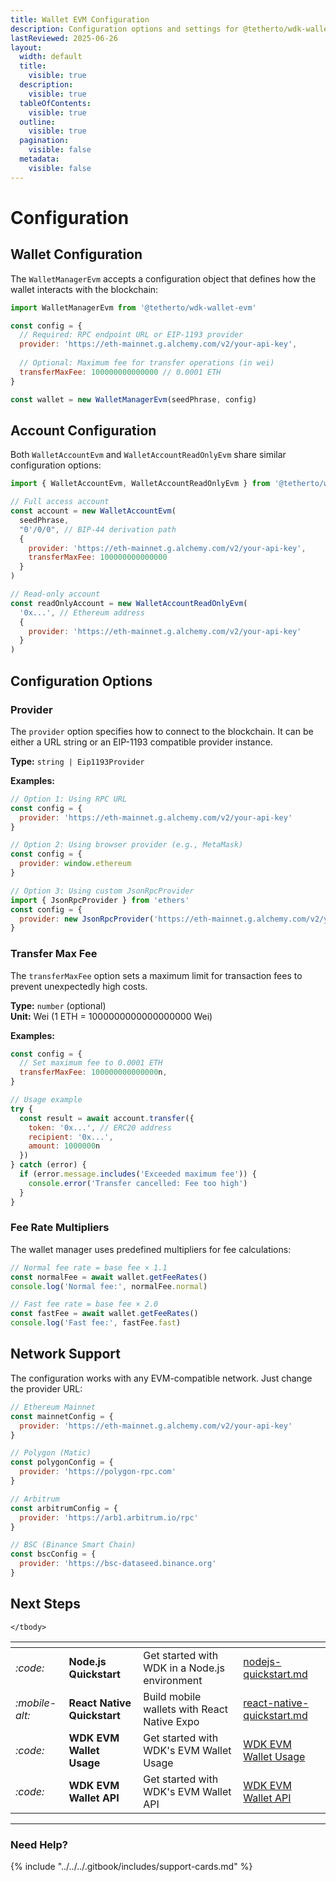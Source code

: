 ```yaml
---
title: Wallet EVM Configuration
description: Configuration options and settings for @tetherto/wdk-wallet-evm
lastReviewed: 2025-06-26
layout:
  width: default
  title:
    visible: true
  description:
    visible: true
  tableOfContents:
    visible: true
  outline:
    visible: true
  pagination:
    visible: false
  metadata:
    visible: false
---
```


# Configuration

## Wallet Configuration

The `WalletManagerEvm` accepts a configuration object that defines how the wallet interacts with the blockchain:

```javascript
import WalletManagerEvm from '@tetherto/wdk-wallet-evm'

const config = {
  // Required: RPC endpoint URL or EIP-1193 provider
  provider: 'https://eth-mainnet.g.alchemy.com/v2/your-api-key',
  
  // Optional: Maximum fee for transfer operations (in wei)
  transferMaxFee: 100000000000000 // 0.0001 ETH
}

const wallet = new WalletManagerEvm(seedPhrase, config)
```

## Account Configuration

Both `WalletAccountEvm` and `WalletAccountReadOnlyEvm` share similar configuration options:

```javascript
import { WalletAccountEvm, WalletAccountReadOnlyEvm } from '@tetherto/wdk-wallet-evm'

// Full access account
const account = new WalletAccountEvm(
  seedPhrase,
  "0'/0/0", // BIP-44 derivation path
  {
    provider: 'https://eth-mainnet.g.alchemy.com/v2/your-api-key',
    transferMaxFee: 100000000000000
  }
)

// Read-only account
const readOnlyAccount = new WalletAccountReadOnlyEvm(
  '0x...', // Ethereum address
  {
    provider: 'https://eth-mainnet.g.alchemy.com/v2/your-api-key'
  }
)
```

## Configuration Options

### Provider

The `provider` option specifies how to connect to the blockchain. It can be either a URL string or an EIP-1193 compatible provider instance.

**Type:** `string | Eip1193Provider`

**Examples:**

```javascript
// Option 1: Using RPC URL
const config = {
  provider: 'https://eth-mainnet.g.alchemy.com/v2/your-api-key'
}

// Option 2: Using browser provider (e.g., MetaMask)
const config = {
  provider: window.ethereum
}

// Option 3: Using custom JsonRpcProvider
import { JsonRpcProvider } from 'ethers'
const config = {
  provider: new JsonRpcProvider('https://eth-mainnet.g.alchemy.com/v2/your-api-key')
}
```

### Transfer Max Fee

The `transferMaxFee` option sets a maximum limit for transaction fees to prevent unexpectedly high costs.

**Type:** `number` (optional)  
**Unit:** Wei (1 ETH = 1000000000000000000 Wei)

**Examples:**

```javascript
const config = {
  // Set maximum fee to 0.0001 ETH
  transferMaxFee: 100000000000000n,
}

// Usage example
try {
  const result = await account.transfer({
    token: '0x...', // ERC20 address
    recipient: '0x...',
    amount: 1000000n
  })
} catch (error) {
  if (error.message.includes('Exceeded maximum fee')) {
    console.error('Transfer cancelled: Fee too high')
  }
}
```

### Fee Rate Multipliers

The wallet manager uses predefined multipliers for fee calculations:

```javascript
// Normal fee rate = base fee × 1.1
const normalFee = await wallet.getFeeRates()
console.log('Normal fee:', normalFee.normal)

// Fast fee rate = base fee × 2.0
const fastFee = await wallet.getFeeRates()
console.log('Fast fee:', fastFee.fast)
```

## Network Support

The configuration works with any EVM-compatible network. Just change the provider URL:

```javascript
// Ethereum Mainnet
const mainnetConfig = {
  provider: 'https://eth-mainnet.g.alchemy.com/v2/your-api-key'
}

// Polygon (Matic)
const polygonConfig = {
  provider: 'https://polygon-rpc.com'
}

// Arbitrum
const arbitrumConfig = {
  provider: 'https://arb1.arbitrum.io/rpc'
}

// BSC (Binance Smart Chain)
const bscConfig = {
  provider: 'https://bsc-dataseed.binance.org'
}
```


## Next Steps 

<table data-card-size="large" data-view="cards">
	<thead>
		<tr>
			<th></th>
			<th></th>
			<th></th>
			<th data-hidden data-card-target data-type="content-ref"></th>
		</tr>
	</thead>
	<tbody>
		<tr>
			<td>
				<i class="fa-code">:code:</i>
			</td>
			<td>
				<strong>Node.js Quickstart</strong>
			</td>
			<td>Get started with WDK in a Node.js environment</td>
			<td>
				<a href="../../../start-building/nodejs-bare-quickstart.md">nodejs-quickstart.md</a>
			</td>
		</tr>
    <tr>
			<td>
				<i class="fa-mobile-alt">:mobile-alt:</i>
			</td>
			<td>
				<strong>React Native Quickstart</strong>
			</td>
			<td>Build mobile wallets with React Native Expo</td>
			<td>
				<a href="../../../start-building/react-native-quickstart.md">react-native-quickstart.md</a>
			</td>
		</tr>
    <tr>
			<td>
				<i class="fa-code">:code:</i>
			</td>
			<td>
				<strong>WDK EVM Wallet Usage</strong>
			</td>
			<td>Get started with WDK's EVM Wallet Usage</td>
			<td>
				<a href="./configuration.md">WDK EVM Wallet Usage</a>
			</td>
		</tr>
        <tr>
			<td>
				<i class="fa-code">:code:</i>
			</td>
			<td>
				<strong>WDK EVM Wallet API</strong>
			</td>
			<td>Get started with WDK's EVM Wallet API</td>
			<td>
				<a href="./api-reference.md">WDK EVM Wallet API</a>
			</td>
		</tr>
  
	</tbody>
</table>

***

### Need Help?

{% include "../../../.gitbook/includes/support-cards.md" %}


